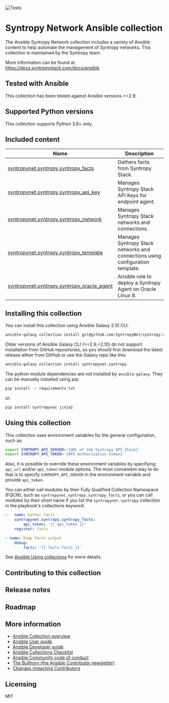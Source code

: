 ![Tests](https://github.com/SyntropyNet/syntropy-ansible-collection/workflows/Tests/badge.svg)

# Syntropy Network Ansible collection
The Ansible Syntropy Network collection includes a variety of Ansible content to help automate the management of Syntropy networks. This collection is maintained by the Syntropy team.

More information can be found at https://docs.syntropystack.com/docs/ansible

## Tested with Ansible

This collection has been tested against Ansible versions >=2.9.

## Supported Python versions

This collection supports Python 3.6+ only.

## Included content

Name | Description
--- | ---
[syntropynet.syntropy.syntropy_facts](docs/syntropy_facts_module.rst)|Gathers facts from Syntropy Stack.
[syntropynet.syntropy.syntropy_api_key](docs/syntropy_api_key_module.rst)|Manages Syntropy Stack API Keys for endpoint agent.
[syntropynet.syntropy.syntropy_network](docs/syntropy_network_module.rst)|Manages Syntropy Stack networks and connections.
[syntropynet.syntropy.syntropy_template](docs/syntropy_template_module.rst)|Manages Syntropy Stack networks and connections using configuration template.
[syntropynet.syntropy.syntropy_oracle_agent](roles/syntropy_oracle/README.md)| Ansible role to deploy a Syntropy Agent on Oracle Linux 8.

## Installing this collection

You can install this collection using Ansible Galaxy 2.10 CLI:

```sh
ansible-galaxy collection install git@github.com:SyntropyNet/syntropy-ansible-collection.git
```

Older versions of Ansible Galaxy CLI (>=2.9,<2.10) do not support installation from GitHub repositories, so you should first download the
latest release either from GitHub or use the Galaxy repo like this:

```sh
ansible-galaxy collection install syntropynet.syntropy
```

The python module dependencies are not installed by `ansible-galaxy`. They can be manually installed using pip:

```sh
pip install -r requirements.txt
```

or:

```sh
pip install syntropynac jinja2
```

## Using this collection

This collection uses environment variables for the general configuration, such as:

```sh
export SYNTROPY_API_SERVER='{URL of the Syntropy API Stack}'
export SYNTROPY_API_TOKEN='{API Authorization token}'
```

Also, it is possible to override these environment variables by specifying `api_url` and/or `api_token` module options.
The most convenient way to do that is to specify `SYNTROPY_API_SERVER` in the environment variable and provide `api_token`.

You can either call modules by their Fully Qualified Collection Namespace (FQCN), such as `syntropynet.syntropy.syntropy_facts`, or you can call modules by their short name if you list the `syntropynet.syntropy` collection in the playbook's collections keyword:

```yaml
-   name: Gather facts
    syntropynet.syntropy.syntropy_facts:
        api_token: '{{ api_token }}'
    register: facts

- name: Dump facts output
    debug:
        facts: '{{ facts.facts }}'
```

See [Ansible Using collections](https://docs.ansible.com/ansible/latest/user_guide/collections_using.html) for more details.

## Contributing to this collection


## Release notes


## Roadmap


## More information

- [Ansible Collection overview](https://github.com/ansible-collections/overview)
- [Ansible User guide](https://docs.ansible.com/ansible/latest/user_guide/index.html)
- [Ansible Developer guide](https://docs.ansible.com/ansible/latest/dev_guide/index.html)
- [Ansible Collections Checklist](https://github.com/ansible-collections/overview/blob/master/collection_requirements.rst)
- [Ansible Community code of conduct](https://docs.ansible.com/ansible/latest/community/code_of_conduct.html)
- [The Bullhorn (the Ansible Contributor newsletter)](https://us19.campaign-archive.com/home/?u=56d874e027110e35dea0e03c1&id=d6635f5420)
- [Changes impacting Contributors](https://github.com/ansible-collections/overview/issues/45)

## Licensing

MIT